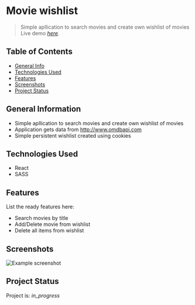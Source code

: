 # Movie wishlist

> Simple apllication to search movies and create own wishlist of movies
> Live demo [_here_](https://mj-movie-wishlist.netlify.app).

## Table of Contents

- [General Info](#general-information)
- [Technologies Used](#technologies-used)
- [Features](#features)
- [Screenshots](#screenshots)
- [Project Status](#project-status)

<!-- * [License](#license) -->

## General Information

- Simple apllication to search movies and create own wishlist of movies
- Application gets data from http://www.omdbapi.com
- Simple persistent wishlist created using cookies
<!-- You don't have to answer all the questions - just the ones relevant to your project. -->

## Technologies Used

- React
- SASS

## Features

List the ready features here:

- Search movies by title
- Add/Delete movie from wishlist
- Delete all items from wishlist

## Screenshots

![Example screenshot](./img/screenshot.png)

<!-- If you have screenshots you'd like to share, include them here. -->

## Project Status

Project is: _in_progress_
